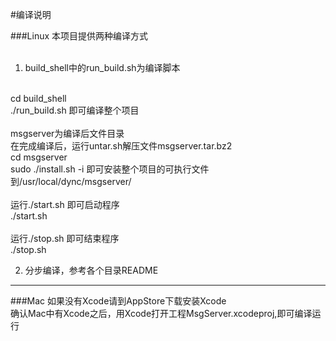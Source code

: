 #编译说明

###Linux
本项目提供两种编译方式<br>
<br>
1. build_shell中的run_build.sh为编译脚本<br>
<br>
cd build_shell<br>
./run_build.sh 即可编译整个项目<br>
<br>
msgserver为编译后文件目录<br>
在完成编译后，运行untar.sh解压文件msgserver.tar.bz2<br>
cd msgserver <br>
sudo ./install.sh -i 即可安装整个项目的可执行文件到/usr/local/dync/msgserver/ <br>
<br>
运行./start.sh 即可启动程序<br>
./start.sh<br>
<br>
运行./stop.sh 即可结束程序<br>
./stop.sh<br>


2. 分步编译，参考各个目录README<br>

---

###Mac
如果没有Xcode请到AppStore下载安装Xcode<br>
确认Mac中有Xcode之后，用Xcode打开工程MsgServer.xcodeproj,即可编译运行<br>
